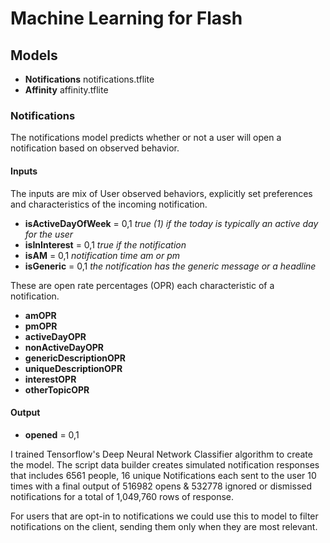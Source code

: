 # Machine Learning for Flash

## Models
* **Notifications** notifications.tflite
* **Affinity** affinity.tflite

### Notifications

The notifications model predicts whether or not a user will open a notification based on observed behavior.

#### Inputs 
The inputs are mix of User observed behaviors, explicitly set preferences and characteristics of the incoming notification.

* **isActiveDayOfWeek** = 0,1  *true (1) if the today is typically an active day for the user*
* **isInInterest** = 0,1 *true if the notification*
* **isAM** = 0,1 *notification time am or pm*
* **isGeneric** = 0,1 *the notification has the generic message or a headline*

These are open rate percentages (OPR) each characteristic of a notification.
* **amOPR** 
* **pmOPR** 
* **activeDayOPR** 
* **nonActiveDayOPR** 
* **genericDescriptionOPR** 
* **uniqueDescriptionOPR** 
* **interestOPR** 
* **otherTopicOPR** 

#### Output
* **opened** = 0,1

I trained Tensorflow's Deep Neural Network Classifier algorithm to create the model.  The script data builder creates simulated notification responses that includes 6561 people, 16 unique Notifications each sent to the user 10 times with a final output of 516982 opens & 532778 ignored or dismissed notifications for a total of 1,049,760 rows of response.

For users that are opt-in to notifications we could use this to model to filter notifications on the client, sending them only when they are most relevant.
